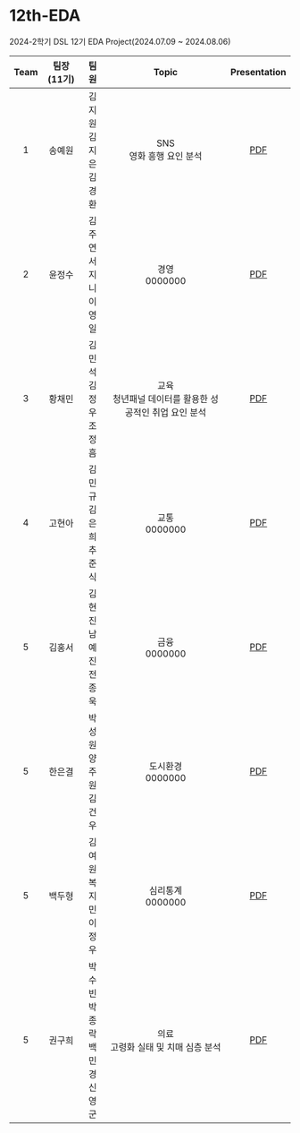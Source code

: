 # 12th-EDA
2024-2학기 DSL 12기 EDA Project(2024.07.09 ~ 2024.08.06)

|Team|팀장(11기)|팀원|Topic|Presentation|
|:---:|:---:|:---:|:---:|:---:|
|1|송예원|김지원<br>김지은<br>김경환|SNS<br>영화 흥행 요인 분석|[PDF](sns/24_2_DSL_EDA_SNS.pdf)|
|2|윤정수|김주연<br>서지니<br>이영일|경영<br>0000000|[PDF]()|
|3|황채민|김민석<br>김정우<br>조정흠|교육<br>청년패널 데이터를 활용한 성공적인 취업 요인 분석|[PDF](교육/24_2_DSL_EDA_교육.pdf)|
|4|고현아|김민규<br>김은희<br>추준식|교통<br>0000000|[PDF]()|
|5|김홍서|김현진<br>남예진<br>전종욱|금융<br>0000000|[PDF]()|
|5|한은결|박성원<br>양주원<br>김건우|도시환경<br>0000000|[PDF]()|
|5|백두형|김여원<br>복지민<br>이정우|심리통계<br>0000000|[PDF]()|
|5|권구희|박수빈<br>박종락<br>백민경<br>신영군|의료<br>고령화 실태 및 치매 심층 분석|[PDF]()|

<br><br>
